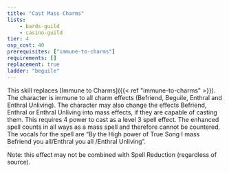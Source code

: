 ```yaml
---
title: "Cast Mass Charms"
lists:
    - bards-guild
    - casino-guild
tier: 4
osp_cost: 40
prerequisites: ["immune-to-charms"]
requirements: []
replacement: true
ladder: "beguile"
---
```

This skill replaces [Immune to Charms]({{< ref "immune-to-charms" >}}). The character is immune to all charm effects (Befriend, Beguile, Enthral and Enthral Unliving). The character may also change the effects Befriend, Enthral or Enthral Unliving into mass effects, if they are capable of casting them. This requires 4 power to cast as a level 3 spell effect. The enhanced spell counts in all ways as a mass spell and therefore cannot be countered. The vocals for the spell are “By the High power of True Song I mass Befriend you all/Enthral you all /Enthral Unliving”.

Note: this effect may not be combined with Spell Reduction (regardless of source).
